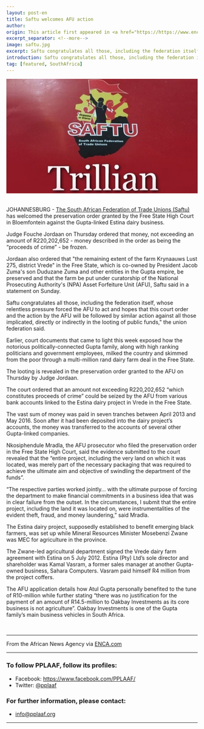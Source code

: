 ```yaml
---
layout: post-en
title: Saftu welcomes AFU action
author: 
origin: This article first appeared in <a href="https://https://www.enca.com/south-africa/saftu-welcomes-afu-s-action-to-recover-gupta-linked-proceeds-of-crime" target="_blank">ENCA</a>
excerpt_separator: <!--more-->
image: saftu.jpg
excerpt: Saftu congratulates all those, including the federation itself, whose relentless pressure forced the AFU to act, the trade union said in a statement on Sunday. 
introduction: Saftu congratulates all those, including the federation itself, whose relentless pressure forced the AFU to act, the trade union said in a statement on Sunday. 
tag: [featured, SouthAfrica]
---
```


<img class="img-responsive img-post center-block" src="/assets/img/posts/saftu.jpg">
<br>
<br>

JOHANNESBURG - [The South African Federation of Trade Unions (Saftu)](http://saftu.org.za/) has welcomed the preservation order granted by the Free State High Court in Bloemfontein against the Gupta-linked Estina dairy business.

Judge Fouche Jordaan on Thursday ordered that money, not exceeding an amount of R220,202,652 - money described in the order as being the “proceeds of crime” - be frozen.

Jordaan also ordered that "the remaining extent of the farm Krynaauws Lust 275, district Vrede" in the Free State, which is co-owned by President Jacob Zuma's son Duduzane Zuma and other entities in the Gupta empire, be preserved and that the farm be put under curatorship of the National Prosecuting Authority's (NPA) Asset Forfeiture Unit (AFU), Saftu said in a statement on Sunday.

Saftu congratulates all those, including the federation itself, whose relentless pressure forced the AFU to act and hopes that this court order and the action by the AFU will be followed by similar action against all those implicated, directly or indirectly in the looting of public funds," the union federation said.

Earlier, court documents that came to light this week exposed how the notorious politically-connected Gupta family, along with high ranking politicians and government employees, milked the country and skimmed from the poor through a multi-million rand dairy farm deal in the Free State.

The looting is revealed in the preservation order granted to the AFU on Thursday by Judge Jordaan.

The court ordered that an amount not exceeding R220,202,652 “which constitutes proceeds of crime” could be seized by the AFU from various bank accounts linked to the Estina dairy project in Vrede in the Free State.

The vast sum of money was paid in seven tranches between April 2013 and May 2016. Soon after it had been deposited into the dairy project’s accounts, the money was transferred to the accounts of several other Gupta-linked companies.

Nkosiphendule Mradla, the AFU prosecutor who filed the preservation order in the Free State High Court, said the evidence submitted to the court revealed that the “entire project, including the very land on which it was located, was merely part of the necessary packaging that was required to achieve the ultimate aim and objective of swindling the department of the funds”.

“The respective parties worked jointly... with the ultimate purpose of forcing the department to make financial commitments in a business idea that was in clear failure from the outset. In the circumstances, I submit that the entire project, including the land it was located on, were instrumentalities of the evident theft, fraud, and money laundering,” said Mradla.

The Estina dairy project, supposedly established to benefit emerging black farmers, was set up while Mineral Resources Minister Mosebenzi Zwane was MEC for agriculture in the province.

The Zwane-led agricultural department signed the Vrede dairy farm agreement with Estina on 5 July 2012. Estina (Pty) Ltd’s sole director and shareholder was Kamal Vasram, a former sales manager at another Gupta-owned business, Sahara Computers. Vasram paid himself R4 million from the project coffers.

The AFU application details how Atul Gupta personally benefited to the tune of R10-million while further stating “there was no justification for the payment of an amount of R14.5-million to Oakbay Investments as its core business is not agriculture”. Oakbay Investments is one of the Gupta family’s main business vehicles in South Africa.

<br>

-----

From the African News Agency via <a href="https://www.enca.com/south-africa/saftu-welcomes-afu-s-action-to-recover-gupta-linked-proceeds-of-crime" target="_blank">ENCA.com</a>

----------------------

### To follow PPLAAF, follow its profiles:
- Facebook: <https://www.facebook.com/PPLAAF/>
- Twitter: [@pplaaf](https://twitter.com/pplaaf)

### For further information, please contact:
- [info@pplaaf.org](mailto:info@pplaaf.org)



-----
